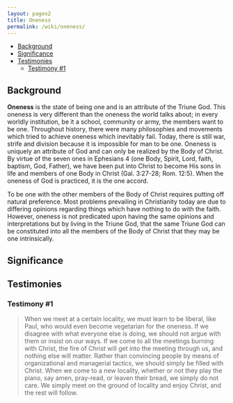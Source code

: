 ```yaml
---
layout: pagev2
title: Oneness
permalink: /wiki/oneness/
---
```

- [Background](#background)
- [Significance](#significance)
- [Testimonies](#testimonies)
  - [Testimony #1](#testimony-1)

## Background

**Oneness** is the state of being one and is an attribute of the Triune God. This oneness is very different than the oneness the world talks about; in every worldly institution, be it a school, community or army, the members want to be one. Throughout history, there were many philosophies and movements which tried to achieve oneness which inevitably fail. Today, there is still war, strife and division because it is impossible for man to be one. Oneness is uniquely an attribute of God and can only be realized by the Body of Christ. By virtue of the seven ones in Ephesians 4 (one Body, Spirit, Lord, faith, baptism, God, Father), we have been put into Christ to become His sons in life and members of one Body in Christ (Gal. 3:27-28; Rom. 12:5). When the oneness of God is practiced, it is the one accord.

To be one with the other members of the Body of Christ requires putting off natural preference. Most problems prevailing in Christianity today are due to differing opinions regarding things which have nothing to do with the faith. However, oneness is not predicated upon having the same opinions and interpretations but by living in the Triune God, that the same Triune God can be constituted into all the members of the Body of Christ that they may be one intrinsically.

## Significance

## Testimonies

### Testimony #1

> When we meet at a certain locality, we must learn to be liberal, like Paul, who would even become vegetarian for the oneness. If we disagree with what everyone else is doing, we should not argue with them or insist on our ways. If we come to all the meetings burning with Christ, the fire of Christ will get into the meeting through us, and nothing else will matter. Rather than convincing people by means of organizational and managerial tactics, we should simply be filled with Christ. When we come to a new locality, whether or not they play the piano, say amen, pray-read, or leaven their bread, we simply do not care. We simply meet on the ground of locality and enjoy Christ, and the rest will follow.
